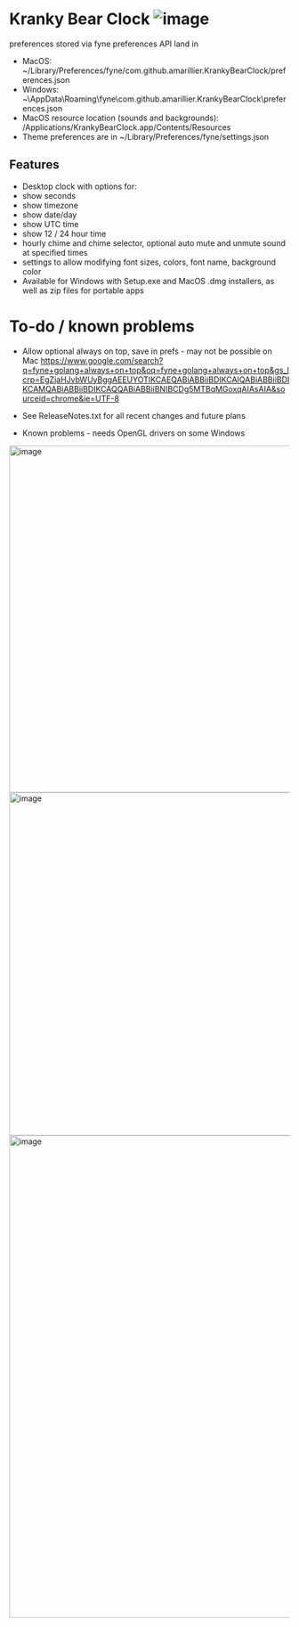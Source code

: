 
# Kranky Bear Clock ![image](https://github.com/user-attachments/assets/eb234c46-98bb-4da0-b418-431d0afecbb5)

preferences stored via fyne preferences API land in
* MacOS: ~/Library/Preferences/fyne/com.github.amarillier.KrankyBearClock/preferences.json
* Windows: ~\AppData\Roaming\fyne\com.github.amarillier.KrankyBearClock\preferences.json
* MacOS resource location (sounds and backgrounds): /Applications/KrankyBearClock.app/Contents/Resources
* Theme preferences are in ~/Library/Preferences/fyne/settings.json


## Features

* Desktop clock with options for:
* show seconds
* show timezone
* show date/day
* show UTC time
* show 12 / 24 hour time
* hourly chime and chime selector, optional auto mute and unmute sound at specified times
* settings to allow modifying font sizes, colors, font name, background color
* Available for Windows with Setup.exe and MacOS .dmg installers, as well as zip files for portable apps 

# To-do / known problems
- Allow optional always on top, save in prefs - may not be possible on Mac
https://www.google.com/search?q=fyne+golang+always+on+top&oq=fyne+golang+always+on+top&gs_lcrp=EgZjaHJvbWUyBggAEEUYOTIKCAEQABiABBiiBDIKCAIQABiABBiiBDIKCAMQABiABBiiBDIKCAQQABiABBiiBNIBCDg5MTBqMGoxqAIAsAIA&sourceid=chrome&ie=UTF-8
- See ReleaseNotes.txt for all recent changes and future plans

- Known problems - needs OpenGL drivers on some Windows



<img width="623" alt="image" src="https://github.com/user-attachments/assets/fcfce1f6-f571-42aa-ad7c-a3a2a1a948ae" />
<img width="616" alt="image" src="https://github.com/user-attachments/assets/55109959-8981-460d-aab5-42bd120a8237" />
<img width="866" alt="image" src="https://github.com/user-attachments/assets/a649713e-8313-49ef-b802-c1f2e639245b" />
